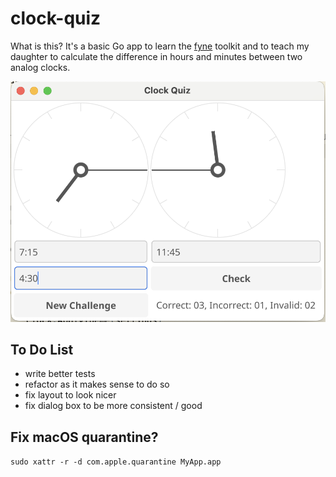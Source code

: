 # clock-quiz

What is this? It's a basic Go app to learn the [fyne](https://fyne.io/) toolkit and to teach my daughter to 
calculate the difference in hours and minutes between two analog clocks. 

![docs/demo.png](docs/demo.png)

## To Do List

- write better tests
- refactor as it makes sense to do so
- fix layout to look nicer
- fix dialog box to be more consistent / good
 
## Fix macOS quarantine?

`sudo xattr -r -d com.apple.quarantine MyApp.app`
